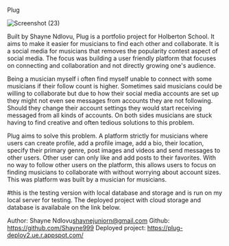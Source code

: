 Plug

![Screenshot (23)](https://github.com/Shayne999/Plug/assets/136084881/1a9d168b-592f-42cf-9d62-c110cfda2c24)


Built by Shayne Ndlovu, Plug is a portfolio project for Holberton School. It aims to make it easier for musicians to find each other and collaborate. It is a social media for musicians that removes the popularity contest aspect of social media. The focus was building a user friendly platform that focuses on connecting and collaboration and not directly growing one's audience.

Being a musician myself i often find myself unable to connect with some musicians if their follow count is higher. Sometimes said musicians could be willing to collaborate but due to how their social media accounts are set up they might not even see messages from accounts they are not following. 
Should they change their account settings they would start receiving messaged from all kinds of accounts. On both sides musicians are stuck having to find creative and often tedious solutions to this problem.

Plug aims to solve this problem. A platform strictly for musicians where users can create profile, add a profile image, add a bio, their location, specify their primary genre, post images and videos and send messages to other users. Other user can only like and add posts to their favorites. With no way to follow other users on the platform, this allows users to focus on finding musicians to collaborate with without worrying about account sizes. This was platform was built by a musician for musicians.

#this is the testing version with local database and storage and is run on my local server for testing. The deployed project with cloud storage and database is availabale on the link below. 

Author: Shayne Ndlovu<shaynejuniorn@gmail.com>
Github: <https://github.com/Shayne999>
Deployed project: https://plug-deploy2.ue.r.appspot.com/
